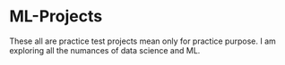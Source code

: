 # ML-Projects
These all are practice test projects mean only for practice purpose. I am exploring all the numances of data science and ML. 

